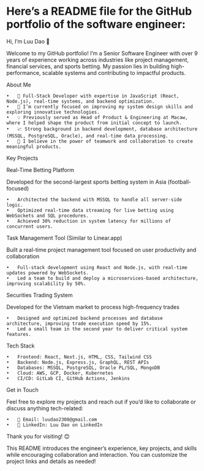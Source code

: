 # Here’s a README file for the GitHub portfolio of the software engineer:

Hi, I’m Luu Dao 👋

Welcome to my GitHub portfolio! I’m a Senior Software Engineer with over 9 years of experience working across industries like project management, financial services, and sports betting. My passion lies in building high-performance, scalable systems and contributing to impactful products.

About Me

	•	🔧 Full-Stack Developer with expertise in JavaScript (React, Node.js), real-time systems, and backend optimization.
	•	🌱 I’m currently focused on improving my system design skills and exploring innovative technologies.
	•	💡 Previously served as Head of Product & Engineering at Macaw, where I helped shape the product from initial concept to launch.
	•	📈 Strong background in backend development, database architecture (MSSQL, PostgreSQL, Oracle), and real-time data processing.
	•	🤝 I believe in the power of teamwork and collaboration to create meaningful products.

Key Projects

Real-Time Betting Platform

Developed for the second-largest sports betting system in Asia (football-focused)

	•	Architected the backend with MSSQL to handle all server-side logic.
	•	Optimized real-time data streaming for live betting using WebSockets and SQL procedures.
	•	Achieved 30% reduction in system latency for millions of concurrent users.

Task Management Tool (Similar to Linear.app)

Built a real-time project management tool focused on user productivity and collaboration

	•	Full-stack development using React and Node.js, with real-time updates powered by WebSockets.
	•	Led a team to build and deploy a microservices-based architecture, improving scalability by 50%.

Securities Trading System

Developed for the Vietnam market to process high-frequency trades

	•	Designed and optimized backend processes and database architecture, improving trade execution speed by 15%.
	•	Led a small team in the second year to deliver critical system features.

Tech Stack

	•	Frontend: React, Next.js, HTML, CSS, Tailwind CSS
	•	Backend: Node.js, Express.js, GraphQL, REST APIs
	•	Databases: MSSQL, PostgreSQL, Oracle PL/SQL, MongoDB
	•	Cloud: AWS, GCP, Docker, Kubernetes
	•	CI/CD: GitLab CI, GitHub Actions, Jenkins

Get in Touch

Feel free to explore my projects and reach out if you’d like to collaborate or discuss anything tech-related:

	•	📧 Email: luudao2308@gmail.com
	•	💼 LinkedIn: Luu Dao on LinkedIn

Thank you for visiting! 😊

This README introduces the engineer’s experience, key projects, and skills while encouraging collaboration and interaction. You can customize the project links and details as needed!
